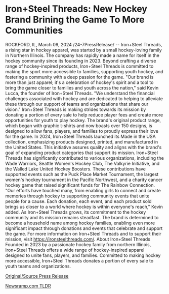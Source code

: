 # Iron+Steel Threads: New Hockey Brand Brining the Game To More Communities

ROCKFORD, IL, March 09, 2024 /24-7PressRelease/ -- Iron+Steel Threads, a rising star in hockey apparel, was started by a small hockey-loving family in Northern Illinois. The company has rapidly made a name for itself in the hockey community since its founding in 2023. Beyond crafting a diverse range of hockey-inspired products, Iron+Steel Threads is committed to making the sport more accessible to families, supporting youth hockey, and fostering a community with a deep passion for the game.  "Our brand is more than just apparel; it's a celebration of hockey's spirit and a tool to bring the game closer to families and youth across the nation," said Kevin Lucca, the founder of Iron+Steel Threads. "We understand the financial challenges associated with hockey and are dedicated to helping to alleviate these through our support of teams and organizations that share our vision."  Iron+Steel Threads is making strides towards its mission by donating a portion of every sale to help reduce player fees and create more opportunities for youth to play hockey. The brand's original product range, which began with graphic t-shirts and now boasts over 150 designs, is designed to allow fans, players, and families to proudly express their love for the game.  In 2024, Iron+Steel Threads launched its Made in the USA collection, emphasizing products designed, printed, and manufactured in the United States. This initiative assures quality and aligns with the brand's goal of expanding product categories that support its mission.  Iron+Steel Threads has significantly contributed to various organizations, including the Wade Warriors, Seattle Women's Hockey Club, The Valkyrie Initiative, and the Walled Lake United Hockey Boosters. These contributions have supported events such as the Puck Place Market Tournament, the largest women's hockey tournament in the Pacific Northwest, and a charity cancer hockey game that raised significant funds for The Rainbow Connection.  "Our efforts have touched many, from enabling girls to connect and create memories through hockey to supporting community events that unite people for a cause. Each donation, each event, and each product sold brings us closer to a world where hockey is within everyone's reach," Kevin added.  As Iron+Steel Threads grows, its commitment to the hockey community and its mission remains steadfast. The brand is determined to become a household name among hockey families, enabling even more significant impact through donations and events that celebrate and support the game.  For more information on Iron+Steel Threads and to support their mission, visit https://ironsteelthreads.com/.  About Iron+Steel Threads Founded in 2023 by a passionate hockey family from northern Illinois, Iron+Steel Threads offers a wide range of hockey-inspired apparel designed to unite fans, players, and families. Committed to making hockey more accessible, Iron+Steel Threads donates a portion of every sale to youth teams and organizations. 

[Original/Source Press Release](https://www.24-7pressrelease.com/press-release/509160/ironsteel-threads-new-hockey-brand-brining-the-game-to-more-communities) 

[Newsramp.com TLDR](https://newsramp.com/None) 